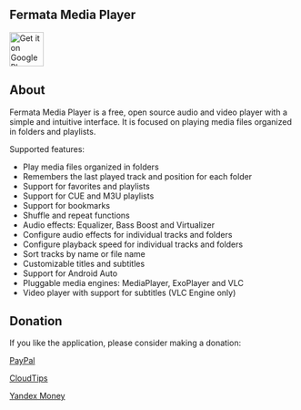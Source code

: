 ## Fermata Media Player
[<img alt="Get it on Google Play" height="60" src="https://play.google.com/intl/en_us/badges/images/generic/en_badge_web_generic.png">](https://play.google.com/store/apps/details?id=me.aap.fermata)

## About
Fermata Media Player is a free, open source audio and video player with a simple and intuitive interface. It is focused on playing media files organized in folders and playlists.

Supported features:

* Play media files organized in folders
* Remembers the last played track and position for each folder
* Support for favorites and playlists
* Support for CUE and M3U playlists
* Support for bookmarks
* Shuffle and repeat functions
* Audio effects: Equalizer, Bass Boost and Virtualizer
* Configure audio effects for individual tracks and folders
* Configure playback speed for individual tracks and folders
* Sort tracks by name or file name
* Customizable titles and subtitles
* Support for Android Auto
* Pluggable media engines: MediaPlayer, ExoPlayer and VLC
* Video player with support for subtitles (VLC Engine only)

## Donation
If you like the application, please consider making a donation:

[PayPal](https://paypal.me/AndrewPavlenko)

[CloudTips](https://pay.cloudtips.ru/p/a03a73da)

[Yandex Money](https://money.yandex.ru/to/410014661137336)
